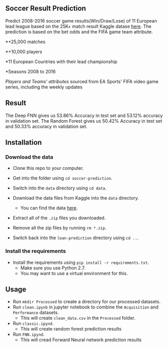 Soccer Result Prediction
-----------------------

Predict 2008-2016 soccer game results(Win/Draw/Lose) of 11 European lead league based on the 25K+ match result Kaggle datase [here](https://www.kaggle.com/hugomathien/soccer). The prediction is based on the bet odds and the FIFA game team attribute.

*+25,000 matches

*+10,000 players

*11 European Countries with their lead championship

*Seasons 2008 to 2016

*Players and Teams' attributes* sourced from EA Sports' FIFA video game series, including the weekly updates

Result
----------------------

The Deep FNN gives us 53.86% Accuracy in test set and 53.12% accuracy in validation set.
The Random Forest gives us 50.42% Accuracy in test set and 50.33% accuracy in validation set.

Installation
----------------------

### Download the data

* Clone this repo to your computer.

* Get into the folder using `cd soccer-prediction`.

* Switch into the `data` directory using `cd data`.

* Download the data files from Kaggle into the `data` directory.  
    * You can find the data [here](https://www.kaggle.com/hugomathien/soccer).

* Extract all of the `.zip` files you downloaded.

* Remove all the zip files by running `rm *.zip`.

* Switch back into the `loan-prediction` directory using `cd ..`.

### Install the requirements
 
* Install the requirements using `pip install -r requirements.txt`.
    * Make sure you use Python 2.7.
    * You may want to use a virtual environment for this.

Usage
-----------------------

* Run `mkdir Processed` to create a directory for our processed datasets.
* Run  `clean.ipynb` in jupyter notebook to combine the `Acquisition` and `Performance` datasets.
    * This will create `clean_data.csv` in the `Processed` folder.
* Run `classic.ipynd`.
    * This will create random forest prediction results
* Run `FNN.ipynd`.
    * This will cread Forward Neural network prediction results